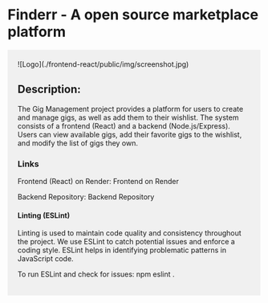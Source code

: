 # Finderr - A open source marketplace platform
<div style="background-color: #f0f0f0; padding: 20px;">
![Logo](./frontend-react/public/img/screenshot.jpg)

## Description:
The Gig Management project provides a platform for users to create and manage gigs, as well as add them to their wishlist. 
The system consists of a frontend (React) and a backend (Node.js/Express). 
Users can view available gigs, add their favorite gigs to the wishlist, and modify the list of gigs they own.

### Links
Frontend (React) on Render:
Frontend on Render

Backend Repository:
Backend Repository


#### Linting (ESLint)
Linting is used to maintain code quality and consistency throughout the project. We use ESLint to catch potential issues and enforce a coding style. ESLint helps in identifying problematic patterns in JavaScript code.

To run ESLint and check for issues: npm eslint .
